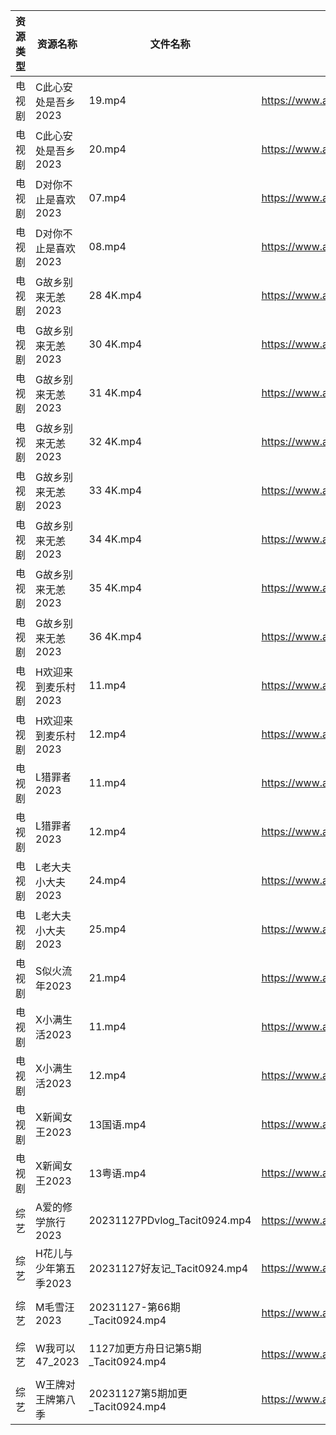 | 资源类型 | 资源名称          | 文件名称                         | 分享链接                                      | 更新时间                |
| ---- | ------------- | ---------------------------- | ----------------------------------------- | ------------------- |
| 电视剧  | C此心安处是吾乡2023  | 19.mp4                       | https://www.aliyundrive.com/s/QQWm5c3V9Uh | 2023-11-28 00:05:04 |
| 电视剧  | C此心安处是吾乡2023  | 20.mp4                       | https://www.aliyundrive.com/s/QQWm5c3V9Uh | 2023-11-28 00:05:03 |
| 电视剧  | D对你不止是喜欢2023  | 07.mp4                       | https://www.aliyundrive.com/s/MqQcSAv6wY1 | 2023-11-28 00:05:06 |
| 电视剧  | D对你不止是喜欢2023  | 08.mp4                       | https://www.aliyundrive.com/s/MqQcSAv6wY1 | 2023-11-28 00:05:06 |
| 电视剧  | G故乡别来无恙2023   | 28 4K.mp4                    | https://www.aliyundrive.com/s/19Yd53iwKSU | 2023-11-28 00:05:16 |
| 电视剧  | G故乡别来无恙2023   | 30 4K.mp4                    | https://www.aliyundrive.com/s/19Yd53iwKSU | 2023-11-28 00:05:15 |
| 电视剧  | G故乡别来无恙2023   | 31 4K.mp4                    | https://www.aliyundrive.com/s/19Yd53iwKSU | 2023-11-28 00:05:15 |
| 电视剧  | G故乡别来无恙2023   | 32 4K.mp4                    | https://www.aliyundrive.com/s/19Yd53iwKSU | 2023-11-28 00:05:15 |
| 电视剧  | G故乡别来无恙2023   | 33 4K.mp4                    | https://www.aliyundrive.com/s/19Yd53iwKSU | 2023-11-28 00:05:14 |
| 电视剧  | G故乡别来无恙2023   | 34 4K.mp4                    | https://www.aliyundrive.com/s/19Yd53iwKSU | 2023-11-28 00:05:14 |
| 电视剧  | G故乡别来无恙2023   | 35 4K.mp4                    | https://www.aliyundrive.com/s/19Yd53iwKSU | 2023-11-28 00:05:14 |
| 电视剧  | G故乡别来无恙2023   | 36 4K.mp4                    | https://www.aliyundrive.com/s/19Yd53iwKSU | 2023-11-28 00:05:13 |
| 电视剧  | H欢迎来到麦乐村2023  | 11.mp4                       | https://www.aliyundrive.com/s/QrujKMCon12 | 2023-11-28 00:05:18 |
| 电视剧  | H欢迎来到麦乐村2023  | 12.mp4                       | https://www.aliyundrive.com/s/QrujKMCon12 | 2023-11-28 00:05:18 |
| 电视剧  | L猎罪者2023      | 11.mp4                       | https://www.aliyundrive.com/s/nd8BGJCAdzC | 2023-11-28 00:05:27 |
| 电视剧  | L猎罪者2023      | 12.mp4                       | https://www.aliyundrive.com/s/nd8BGJCAdzC | 2023-11-28 00:05:27 |
| 电视剧  | L老大夫小大夫2023   | 24.mp4                       | https://www.aliyundrive.com/s/GWSE766C2nF | 2023-11-28 00:05:30 |
| 电视剧  | L老大夫小大夫2023   | 25.mp4                       | https://www.aliyundrive.com/s/GWSE766C2nF | 2023-11-28 00:05:30 |
| 电视剧  | S似火流年2023     | 21.mp4                       | https://www.aliyundrive.com/s/UKFtN7MHpX6 | 2023-11-28 00:05:40 |
| 电视剧  | X小满生活2023     | 11.mp4                       | https://www.aliyundrive.com/s/1NqSyazx3ao | 2023-11-28 00:05:51 |
| 电视剧  | X小满生活2023     | 12.mp4                       | https://www.aliyundrive.com/s/1NqSyazx3ao | 2023-11-28 00:05:51 |
| 电视剧  | X新闻女王2023     | 13国语.mp4                     | https://www.aliyundrive.com/s/pQso7VmMDJg | 2023-11-28 00:05:54 |
| 电视剧  | X新闻女王2023     | 13粤语.mp4                     | https://www.aliyundrive.com/s/pQso7VmMDJg | 2023-11-28 00:05:54 |
| 综艺   | A爱的修学旅行2023   | 20231127PDvlog_Tacit0924.mp4 | https://www.aliyundrive.com/s/EE9WNi94Ftz | 2023-11-28 00:05:59 |
| 综艺   | H花儿与少年第五季2023 | 20231127好友记_Tacit0924.mp4    | https://www.aliyundrive.com/s/Rb3k2hgSjHJ | 2023-11-28 00:06:13 |
| 综艺   | M毛雪汪2023      | 20231127-第66期_Tacit0924.mp4  | https://www.aliyundrive.com/s/asPqfgPRqAg | 2023-11-28 00:06:22 |
| 综艺   | W我可以47_2023   | 1127加更方舟日记第5期_Tacit0924.mp4  | https://www.aliyundrive.com/s/gJexcigG6Qr | 2023-11-28 00:06:39 |
| 综艺   | W王牌对王牌第八季     | 20231127第5期加更_Tacit0924.mp4  | https://www.aliyundrive.com/s/msfoWynj5eP | 2023-11-28 00:06:41 |
